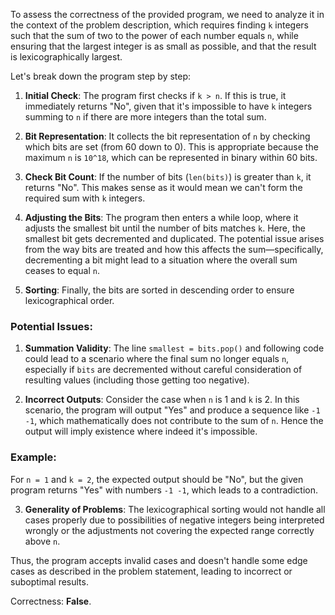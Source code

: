 To assess the correctness of the provided program, we need to analyze it in the context of the problem description, which requires finding `k` integers such that the sum of two to the power of each number equals `n`, while ensuring that the largest integer is as small as possible, and that the result is lexicographically largest.

Let's break down the program step by step:

1. **Initial Check**: The program first checks if `k > n`. If this is true, it immediately returns "No", given that it's impossible to have `k` integers summing to `n` if there are more integers than the total sum.

2. **Bit Representation**: It collects the bit representation of `n` by checking which bits are set (from 60 down to 0). This is appropriate because the maximum `n` is `10^18`, which can be represented in binary within 60 bits.

3. **Check Bit Count**: If the number of bits (`len(bits)`) is greater than `k`, it returns "No". This makes sense as it would mean we can't form the required sum with `k` integers.

4. **Adjusting the Bits**: The program then enters a while loop, where it adjusts the smallest bit until the number of bits matches `k`. Here, the smallest bit gets decremented and duplicated. The potential issue arises from the way bits are treated and how this affects the sum—specifically, decrementing a bit might lead to a situation where the overall sum ceases to equal `n`.

5. **Sorting**: Finally, the bits are sorted in descending order to ensure lexicographical order.

### Potential Issues:

1. **Summation Validity**: The line `smallest = bits.pop()` and following code could lead to a scenario where the final sum no longer equals `n`, especially if `bits` are decremented without careful consideration of resulting values (including those getting too negative). 

2. **Incorrect Outputs**: Consider the case when `n` is 1 and `k` is 2. In this scenario, the program will output "Yes" and produce a sequence like `-1 -1`, which mathematically does not contribute to the sum of `n`. Hence the output will imply existence where indeed it's impossible.

### Example:

For `n = 1` and `k = 2`, the expected output should be "No", but the given program returns "Yes" with numbers `-1 -1`, which leads to a contradiction.

3. **Generality of Problems**: The lexicographical sorting would not handle all cases properly due to possibilities of negative integers being interpreted wrongly or the adjustments not covering the expected range correctly above `n`.

Thus, the program accepts invalid cases and doesn't handle some edge cases as described in the problem statement, leading to incorrect or suboptimal results.

Correctness: **False**.